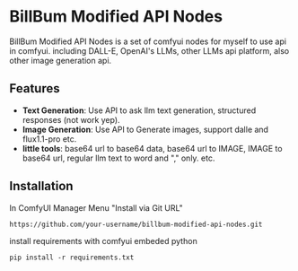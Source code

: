 # BillBum Modified API Nodes

BillBum Modified API Nodes is a set of comfyui nodes for myself to use api in comfyui.
including DALL-E, OpenAI's LLMs, other LLMs api platform, also other image generation api.

## Features

- **Text Generation**: Use API to ask llm text generation, structured responses (not work yep).
- **Image Generation**: Use API to Generate images, support dalle and flux1.1-pro etc.
- **little tools**: base64 url to base64 data, base64 url to IMAGE, IMAGE to base64 url, regular llm text to word and "," only. etc.

## Installation
In ComfyUI Manager Menu "Install via Git URL"
```
https://github.com/your-username/billbum-modified-api-nodes.git
```
install requirements with comfyui embeded python
```
pip install -r requirements.txt
```
